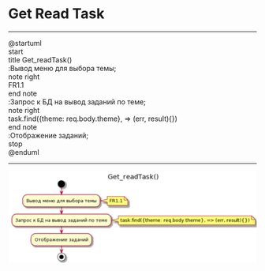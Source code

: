 # Get Read Task
***
@startuml  
start  
title Get_readTask()  
 :Вывод меню для выбора темы;  
   note right  
   FR1.1  
   end note  
 :Запрос к БД на вывод заданий по теме;  
   note right  
   task.find({theme: req.body.theme}, => (err, result){})  
   end note  
 :Отображение заданий;  
stop  
@enduml  
***
![3.3.2](https://github.com/Sergeev1ch/webproject/blob/main/jpg/3.3.2.png)
